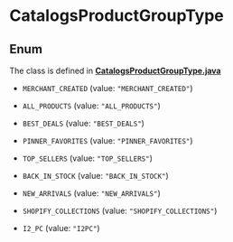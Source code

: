 

# CatalogsProductGroupType

## Enum

The class is defined in **[CatalogsProductGroupType.java](../../src/main/java/org/openapitools/model/CatalogsProductGroupType.java)**


* `MERCHANT_CREATED` (value: `"MERCHANT_CREATED"`)

* `ALL_PRODUCTS` (value: `"ALL_PRODUCTS"`)

* `BEST_DEALS` (value: `"BEST_DEALS"`)

* `PINNER_FAVORITES` (value: `"PINNER_FAVORITES"`)

* `TOP_SELLERS` (value: `"TOP_SELLERS"`)

* `BACK_IN_STOCK` (value: `"BACK_IN_STOCK"`)

* `NEW_ARRIVALS` (value: `"NEW_ARRIVALS"`)

* `SHOPIFY_COLLECTIONS` (value: `"SHOPIFY_COLLECTIONS"`)

* `I2_PC` (value: `"I2PC"`)



